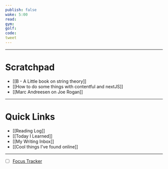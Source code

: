 ```yaml
---
publish: false
wake: 5:00
read:
gym:
golf:
code:
tweet
---
```

***
# Scratchpad
- [[B - A Little book on string theory]]
- [[How to do some things with contentful and nextJS]]
- [[Marc Andreesen on Joe Rogan]]



---
# Quick Links
- [[Reading Log]]
- [[Today I Learned]]
- [[My Writing Inbox]]
- [[Cool things I've found online]]

***
- [ ] [Focus Tracker](https://docs.google.com/spreadsheets/d/18ZL9CSRxE2z7pTKcaPGe3749GMO9Ov2UjVsRMQqShBk/edit#gid=696776801)